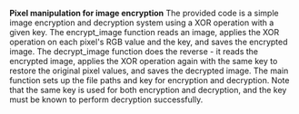 **Pixel manipulation for image encryption**
The provided code is a simple image encryption and decryption system using a XOR operation with a given key. The encrypt_image function reads an image, applies the XOR operation on each pixel's RGB value and the key, and saves the encrypted image. The decrypt_image function does the reverse - it reads the encrypted image, applies the XOR operation again with the same key to restore the original pixel values, and saves the decrypted image. The main function sets up the file paths and key for encryption and decryption. Note that the same key is used for both encryption and decryption, and the key must be known to perform decryption successfully.
